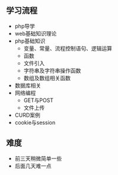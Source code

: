## 学习流程
- php导学
- web基础知识理论
- php基础知识
    + 变量、常量、流程控制语句、逻辑运算
    + 函数
    + 文件引入
    + 字符串及字符串操作函数
    + 数组及数组相关函数
- 数据库相关
- 网络编程
    + GET与POST
    + 文件上传
- CURD案例
- cookie与session

## 难度
- 前三天稍微简单一些
- 后面几天难一点